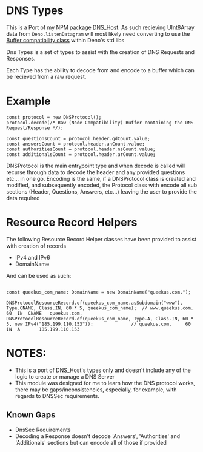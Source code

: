 # DNS Types

This is a Port of my NPM package [DNS_Host](https://www.npmjs.com/package/@queekusme/dns_host).
As such recieving UInt8Array data from `Deno.listenDatagram` will most likely need converting to use the [Buffer compatibility class](https://deno.land/std/node/buffer.ts) within Deno's std libs

Dns Types is a set of types to assist with the creation of DNS Requests and Responses.

Each Type has the ability to decode from and encode to a buffer which can be recieved from a raw request.

# Example
```
const protocol = new DNSProtocol();
protocol.decode(/* Raw (Node Compatibility) Buffer containing the DNS Request/Response */);

const questionsCount = protocol.header.qdCount.value;
const answersCount = protocol.header.anCount.value;
const authoritiesCount = protocol.header.nsCount.value;
const additionalsCount = protocol.header.arCount.value;
```

DNSProtocol is the main entrypoint type and when decode is called will recurse through data to decode the header and any provided questions etc... in one go.
Encoding is the same, if a DNSProtocol class is created and modified, and subsequently encoded, the Protocol class with encode all sub sections (Header, Questions, Answers, etc...) leaving the user to provide the data required

# Resource Record Helpers
The following Resource Record Helper classes have been provided to assist with creation of records
- IPv4 and IPv6
- DomainName

And can be used as such:

```

const queekus_com_name: DomainName = new DomainName("queekus.com.");

DNSProtocolResourceRecord.of(queekus_com_name.asSubdomain("www"), Type.CNAME, Class.IN, 60 * 5, queekus_com_name);  // www.queekus.com.	60	IN	CNAME	queekus.com.
DNSProtocolResourceRecord.of(queekus_com_name, Type.A, Class.IN, 60 * 5, new IPv4("185.199.110.153"));              // queekus.com.	    60	IN	A	    185.199.110.153
```

# NOTES:
- This is a port of DNS_Host's types only and doesn't include any of the logic to create or manage a DNS Server
- This module was designed for me to learn how the DNS protocol works, there may be gaps/inconsistencies, especially, for example, with regards to DNSSec requirements.

## Known Gaps
- DnsSec Requirements
- Decoding a Response doesn't decode 'Answers', 'Authorities' and 'Additionals' sections but can encode all of those if provided